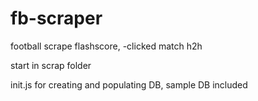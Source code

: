# fb-scraper
football scrape flashscore, -clicked match h2h

start in scrap folder

init.js for creating and populating DB, sample DB included

